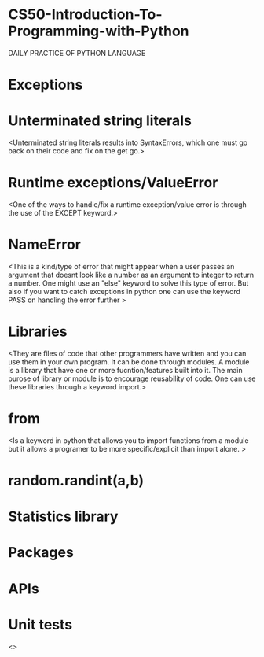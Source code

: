 # CS50-Introduction-To-Programming-with-Python
DAILY PRACTICE OF PYTHON LANGUAGE

# Exceptions 

# Unterminated string literals
<Unterminated string literals results into SyntaxErrors, which one must go back on their code and fix on the get go.>

# Runtime exceptions/ValueError
<One of the ways to handle/fix a runtime exception/value error is through the use of the EXCEPT keyword.>

# NameError
<This is a kind/type of error that might appear when a user passes an argument that doesnt look like a number as an argument to integer to return a number. One might use an "else" keyword to solve this type of error. But also if you want to catch exceptions in python one can use the keyword PASS on handling the error further >

# Libraries
<They are files of code that other programmers have written and you can use them in your own program. It can be done through modules. A module is a library that have one or more fucntion/features built into it. The main purose of library or module is to encourage reusability of code. One can use these libraries through a keyword import.>

# from
<Is a keyword in python that allows you to import functions from a module but it allows a programer to be more specific/explicit than import alone. >

# random.randint(a,b)

# Statistics library
<This module provides functions for calculating mathematical statistics of numeric data.>

# Packages
<This module provides library that do not come with python. This can be archived through the keywaord pip.>

# APIs 
<Application Programming Interface. Using request keyword a programmer can make web requests and intergrate it with their own code.>

# Unit tests
<>



